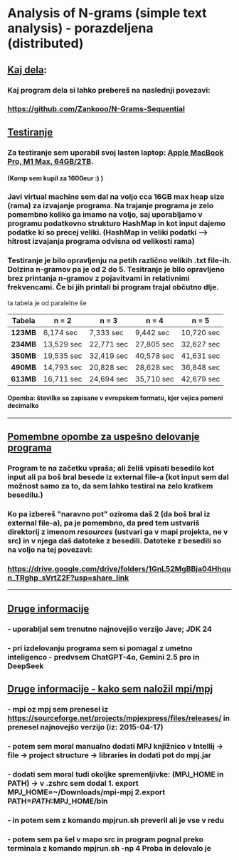 # Analysis of N-grams (simple text analysis) - porazdeljena (distributed)

## <ins>Kaj dela</ins>:
### Kaj program dela si lahko prebereš na naslednji povezavi:
### https://github.com/Zankooo/N-Grams-Sequential

## <ins> Testiranje </ins>
### Za testiranje sem uporabil svoj lasten laptop: <ins>Apple MacBook Pro, M1 Max, 64GB/2TB</ins>.
#### (Komp sem kupil za 1600eur :) )
### Javi virtual machine sem dal na voljo cca 16GB max heap size (rama) za izvajanje programa. Na trajanje programa je zelo pomembno koliko ga imamo na voljo, saj uporabljamo v programu podatkovno strukturo HashMap in kot input dajemo podatke ki so precej veliki. (HashMap in veliki podatki --> hitrost izvajanja programa odvisna od velikosti rama)</ins>
### Testiranje je bilo opravljenju na petih različno velikih .txt file-ih. Dolzina n-gramov pa je od 2 do 5. Tesitranje je bilo opravljeno brez printanja n-gramov z pojavitvami in relativnimi frekvencami. Če bi jih printali bi program trajal občutno dlje.

ta tabela je od paralelne še

| Tabela    | n = 2      | n = 3      | n = 4      | n = 5      |
|-----------|------------|------------|------------|------------|
| **123MB** | 6,174 sec  | 7,333 sec  | 9,442 sec  | 10,720 sec |
| **234MB** | 13,529 sec | 22,771 sec | 27,805 sec | 32,627 sec |
| **350MB** | 19,535 sec | 32,419 sec | 40,578 sec | 41,631 sec |
| **490MB** | 14,793 sec | 20,828 sec | 28,628 sec | 36,848 sec |
| **613MB** | 16,711 sec | 24,694 sec | 35,710 sec | 42,679 sec |

#### Opomba: številke so zapisane v evropskem formatu, kjer vejica pomeni decimalko

<hr>

## <ins>Pomembne opombe za uspešno delovanje programa</ins>
### Program te na začetku vpraša; ali želiš vpisati besedilo kot input ali pa boš bral besede iz external file-a (kot input sem dal možnost samo za to, da sem lahko testiral na zelo kratkem besedilu.)
### Ko pa izbereš "naravno pot" oziroma daš 2 (da boš bral iz external file-a), pa je pomembno, da pred tem ustvariš direktorij z imenom *resources* (ustvari ga v mapi projekta, ne v src) in v njega daš datoteke z besedili. Datoteke z besedili so na voljo na tej povezavi:
### https://drive.google.com/drive/folders/1GnL52MgBBja04Hhqun_TRghp_sVrtZ2F?usp=share_link

<hr>


## <ins>Druge informacije</ins>
### - uporabljal sem trenutno najnovejšo verzijo Jave; JDK 24
### - pri izdelovanju programa sem si pomagal z umetno inteligenco - predvsem ChatGPT-4o, Gemini 2.5 pro in DeepSeek

## <ins>Druge informacije - kako sem naložil mpi/mpj</ins>
### - mpi oz mpj sem prenesel iz https://sourceforge.net/projects/mpjexpress/files/releases/ in prenesel najnovejšo verzijo (iz: 2015-04-17)
### - potem sem moral manualno dodati MPJ knjižnico v Intellij -> file -> project structure -> libraries in dodati pot do mpj.jar
### - dodati sem moral tudi okoljke spremenljivke: (MPJ_HOME in PATH) -> v .zshrc sem dodal 1. export MPJ_HOME=~/Downloads/mpi-mpj 2.export PATH=$PATH:$MPJ_HOME/bin 
### - in potem sem z komando mpjrun.sh preveril ali je vse v redu
### - potem sem pa šel v mapo src in  program pognal preko terminala z komando mpjrun.sh -np 4 Proba in delovalo je

